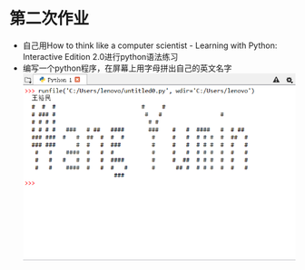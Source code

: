 # 第二次作业
* 自己用How to think like a computer scientist - Learning with Python: Interactive Edition 2.0进行python语法练习
* 编写一个python程序，在屏幕上用字母拼出自己的英文名字
![myname](https://github.com/spaceandnight/compuational_physics_N2015301020065/blob/master/QQ%E6%88%AA%E5%9B%BE20170922190953.png)
